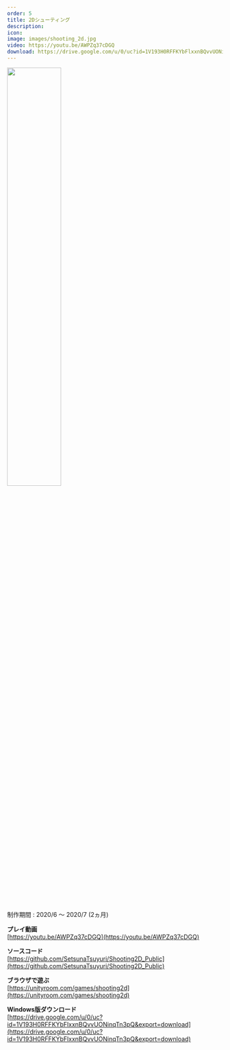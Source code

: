 ```yaml
---
order: 5
title: 2Dシューティング
description: 
icon: 
image: images/shooting_2d.jpg
video: https://youtu.be/AWPZq37cDGQ
download: https://drive.google.com/u/0/uc?id=1V193H0RFFKYbFlxxnBQvvUONinqTn3pQ&export=download
---
```


<img src="images/shooting_2d.jpg" width="50%">

制作期間 : 2020/6 ～ 2020/7 (2ヵ月)

**プレイ動画**  
[https://youtu.be/AWPZq37cDGQ](https://youtu.be/AWPZq37cDGQ)

**ソースコード**  
[https://github.com/SetsunaTsuyuri/Shooting2D_Public](https://github.com/SetsunaTsuyuri/Shooting2D_Public)

**ブラウザで遊ぶ**  
[https://unityroom.com/games/shooting2d](https://unityroom.com/games/shooting2d)

**Windows版ダウンロード**  
[https://drive.google.com/u/0/uc?id=1V193H0RFFKYbFlxxnBQvvUONinqTn3pQ&export=download](https://drive.google.com/u/0/uc?id=1V193H0RFFKYbFlxxnBQvvUONinqTn3pQ&export=download)